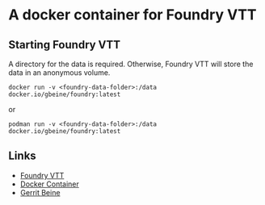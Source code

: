 # A docker container for Foundry VTT

## Starting Foundry VTT

A directory for the data is required.
Otherwise, Foundry VTT will store the data in an anonymous volume. 

`docker run -v <foundry-data-folder>:/data docker.io/gbeine/foundry:latest`

or

`podman run -v <foundry-data-folder>:/data docker.io/gbeine/foundry:latest`

## Links

* [Foundry VTT](https://foundryvtt.com/)
* [Docker Container](https://hub.docker.com/r/gbeine/foundry)
* [Gerrit Beine](https://gerritbeine.de/)
